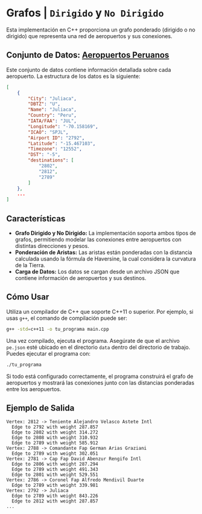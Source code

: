 # **Grafos | `Dirigido` y `No Dirigido`**

Esta implementación en C++ proporciona un grafo ponderado (dirigido o no dirigido) que representa una red de aeropuertos y sus conexiones.

## **Conjunto de Datos: [Aeropuertos Peruanos](https://raw.githubusercontent.com/n4ndp/Graph/main/data/pe.json)**

Este conjunto de datos contiene información detallada sobre cada aeropuerto. La estructura de los datos es la siguiente:

```json
[
    {
        "City": "Juliaca",
        "DBTZ": "U",
        "Name": "Juliaca",
        "Country": "Peru",
        "IATA/FAA": "JUL",
        "Longitude": "-70.158169",
        "ICAO": "SPJL",
        "Airport ID": "2792",
        "Latitude": "-15.467103",
        "Timezone": "12552",
        "DST": "-5",
        "destinations": [
            "2802",
            "2812",
            "2789"
        ]
    },
    ...
]
```

## **Características**

- **Grafo Dirigido y No Dirigido:** La implementación soporta ambos tipos de grafos, permitiendo modelar las conexiones entre aeropuertos con distintas direcciones y pesos.
- **Ponderación de Aristas:** Las aristas están ponderadas con la distancia calculada usando la fórmula de Haversine, la cual considera la curvatura de la Tierra.
- **Carga de Datos:** Los datos se cargan desde un archivo JSON que contiene información de aeropuertos y sus destinos.

## **Cómo Usar**

Utiliza un compilador de C++ que soporte C++11 o superior. Por ejemplo, si usas `g++`, el comando de compilación puede ser:

```bash
g++ -std=c++11 -o tu_programa main.cpp
```

Una vez compilado, ejecuta el programa. Asegúrate de que el archivo `pe.json` esté ubicado en el directorio `data` dentro del directorio de trabajo. Puedes ejecutar el programa con:

```bash
./tu_programa
```

Si todo está configurado correctamente, el programa construirá el grafo de aeropuertos y mostrará las conexiones junto con las distancias ponderadas entre los aeropuertos.

## **Ejemplo de Salida**

```
Vertex: 2812 -> Teniente Alejandro Velasco Astete Intl
  Edge to 2792 with weight 287.857
  Edge to 2802 with weight 314.272
  Edge to 2808 with weight 310.932
  Edge to 2789 with weight 585.912
Vertex: 2788 -> Comandante Fap German Arias Graziani
  Edge to 2789 with weight 302.051
Vertex: 2781 -> Cap Fap David Abenzur Rengifo Intl
  Edge to 2806 with weight 287.294
  Edge to 2789 with weight 491.343
  Edge to 2801 with weight 529.551
Vertex: 2786 -> Coronel Fap Alfredo Mendivil Duarte
  Edge to 2789 with weight 339.981
Vertex: 2792 -> Juliaca
  Edge to 2789 with weight 843.226
  Edge to 2812 with weight 287.857
...
```

